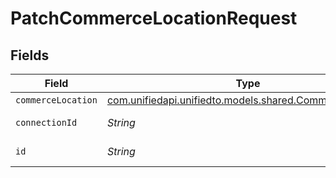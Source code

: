 # PatchCommerceLocationRequest


## Fields

| Field                                                                                              | Type                                                                                               | Required                                                                                           | Description                                                                                        |
| -------------------------------------------------------------------------------------------------- | -------------------------------------------------------------------------------------------------- | -------------------------------------------------------------------------------------------------- | -------------------------------------------------------------------------------------------------- |
| `commerceLocation`                                                                                 | [com.unifiedapi.unifiedto.models.shared.CommerceLocation](../../models/shared/CommerceLocation.md) | :heavy_minus_sign:                                                                                 | N/A                                                                                                |
| `connectionId`                                                                                     | *String*                                                                                           | :heavy_check_mark:                                                                                 | ID of the connection                                                                               |
| `id`                                                                                               | *String*                                                                                           | :heavy_check_mark:                                                                                 | ID of the Location                                                                                 |